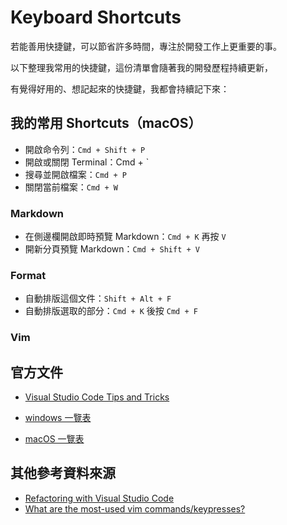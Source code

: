 # Keyboard Shortcuts

若能善用快捷鍵，可以節省許多時間，專注於開發工作上更重要的事。

以下整理我常用的快捷鍵，這份清單會隨著我的開發歷程持續更新，

有覺得好用的、想記起來的快捷鍵，我都會持續記下來：

## 我的常用 Shortcuts（macOS）

- 開啟命令列：`Cmd + Shift + P`
- 開啟或關閉 Terminal：Cmd + `
- 搜尋並開啟檔案：`Cmd + P`
- 關閉當前檔案：`Cmd + W`

### Markdown

- 在側邊欄開啟即時預覽 Markdown：`Cmd + K` 再按 `V`
- 開新分頁預覽 Markdown：`Cmd + Shift + V`

### Format

- 自動排版這個文件：`Shift + Alt + F`
- 自動排版選取的部分：`Cmd + K` 後按 `Cmd + F`

### Vim

## 官方文件

- [Visual Studio Code Tips and Tricks](https://github.com/Microsoft/vscode-docs/blob/master/docs/getstarted/tips-and-tricks.md)

- [windows 一覽表](https://code.visualstudio.com/shortcuts/keyboard-shortcuts-windows.pdf)

- [macOS 一覽表](https://code.visualstudio.com/shortcuts/keyboard-shortcuts-macos.pdf)

## 其他參考資料來源

- [Refactoring with Visual Studio Code](https://johnpapa.net/refactoring-with-visual-studio-code/)
- [What are the most-used vim commands/keypresses?](https://stackoverflow.com/questions/5400806/what-are-the-most-used-vim-commands-keypresses)
